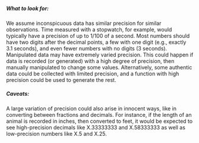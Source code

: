 ##### What to look for:

We assume inconspicuous data has similar precision for similar observations. Time measured with a stopwatch, for example, would typically have a precision of up to 1/100 of a second. Most numbers should have two digits after the decimal points, a few with one digit (e.g., exactly 3.1 seconds), and even fewer numbers with no digits (3 seconds). Manipulated data may have extremely varied precision. This could happen if data is recorded (or generated) with a high degree of precision, then manually manipulated to change some values. Alternatively, some authentic data could be collected with limited precision, and a function with high precision could be used to generate the rest.

##### Caveats:

A large variation of precision could also arise in innocent ways, like in converting between fractions and decimals. For instance, if the length of an animal is recorded in inches, then converted to feet, it would be expected to see high-precision decimals like X.33333333 and X.58333333 as well as low-precision numbers like X.5 and X.25.

<!-- ##### Useful Resources: -->
